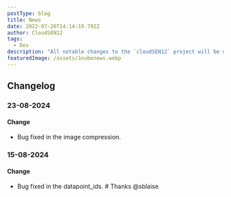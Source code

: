 ```yaml
---
postType: blog
title: News
date: 2022-07-26T14:14:19.792Z
author: CloudSEN12
tags:
  - Dev
description: "All notable changes to the `cloudSEN12` project will be documented in this file. The format is based on Keep a Changelog - https://keepachangelog.com/en/1.0.0/, and this project adheres to Semantic Versioning - https://semver.org/spec/v2.0.0.html."
featuredImage: /assets/1nubenews.webp
---
```



## Changelog

### 23-08-2024

#### Change

- Bug fixed in the image compression.

### 15-08-2024

#### Change

- Bug fixed in the datapoint_ids. # Thanks @sblaise


